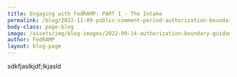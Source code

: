 ```yaml
---
title: Engaging with FedRAMP: PART 1 - The Intake
permalink: /blog/2022-11-09-public-comment-period-authorization-boundary-guidance/
body-class: page-blog
image: /assets/img/blog-images/2022-09-14-authorization-boundary-guidance.png
author: FedRAMP
layout: blog-page
---
```

sdkfjaslkjdf;lkjasld
